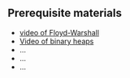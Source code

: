## Prerequisite materials

* [video of Floyd-Warshall](https://www.youtube.com/watch?v=4OQeCuLYj-4)
* [Video of binary heaps](https://www.youtube.com/watch?v=WCm3TqScBM8)
* ...
* ...
* ...
